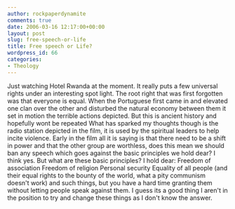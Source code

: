 ```yaml
---
author: rockpaperdynamite
comments: true
date: 2006-03-16 12:17:00+00:00
layout: post
slug: free-speech-or-life
title: Free speech or Life?
wordpress_id: 66
categories:
- Theology
---
```


Just watching Hotel Rwanda at the moment.
It really puts a few universal rights under an interesting spot light. The root right that was first forgotten was that everyone is equal. When the Portuguese first came in and elevated one clan over the other and disturbed the natural economy between them it set in motion the terrible actions depicted.
But this is ancient history and hopefully wont be repeated
What has sparked my thoughts though is the radio station depicted in the film, it is used by the spiritual leaders to help incite violence. Early in the film all it is saying is that there need to be a shift in power and that the other group are worthless, does this mean we should ban any speech which goes against the basic principles we hold dear? I think yes.
But what are these basic principles? I hold dear:
Freedom of association
Freedom of religion
Personal security
Equality of all people (and their equal rights to the bounty of the world, what a pity communism doesn't work)
and such things, but you have a hard time granting them without letting people speak against them. I guess its a good thing I aren't in the position to try and change these things as I don't know the answer.
